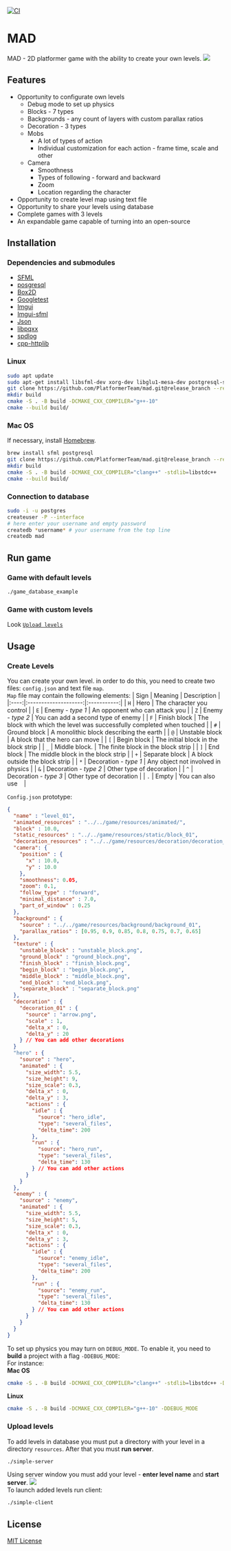 [![CI](https://github.com/PlatformerTeam/mad/actions/workflows/build_and_run_tests.yml/badge.svg)](https://github.com/PlatformerTeam/mad/actions/workflows/build_and_run_tests.yml)
# MAD
MAD - 2D platformer game with the ability to create your own levels.
![](https://github.com/PlatformerTeam/mad/blob/main/pictures/default.png)
## Features
* Opportunity to configurate own levels
  * Debug mode to set up physics
  * Blocks - 7 types
  * Backgrounds - any count of layers with custom parallax ratios
  * Decoration - 3 types
  * Mobs
    * A lot of types of action
    * Individual customization for each action - frame time, scale and other
  * Camera 
    * Smoothness
    * Types of following - forward and backward
    * Zoom
    * Location regarding the character
* Opportunity to create level map using text file
* Opportunity to share your levels using database
* Complete games with 3 levels
* An expandable game capable of turning into an open-source
## Installation
### Dependencies and submodules
- [SFML](https://www.sfml-dev.org)
- [posgresql](https://www.postgresql.org)
- [Box2D](https://github.com/erincatto/box2d)
- [Googletest](https://github.com/google/googletest)
- [Imgui](https://github.com/ocornut/imgui)
- [Imgui-sfml](https://github.com/eliasdaler/imgui-sfml)
- [Json](https://github.com/nlohmann/json)
- [libpqxx](https://github.com/jtv/libpqxx)
- [spdlog](https://github.com/gabime/spdlog)
- [cpp-httplib](https://github.com/yhirose/cpp-httplib)
### Linux
```bash
sudo apt update 
sudo apt-get install libsfml-dev xorg-dev libglu1-mesa-dev postgresql-server-dev-all
git clone https://github.com/PlatformerTeam/mad.git@release_branch --recursive
mkdir build
cmake -S . -B build -DCMAKE_CXX_COMPILER="g++-10"
cmake --build build/
```
### Mac OS
If necessary, install [Homebrew](https://brew.sh).
```bash
brew install sfml postgresql
git clone https://github.com/PlatformerTeam/mad.git@release_branch --recursive
mkdir build
cmake -S . -B build -DCMAKE_CXX_COMPILER="clang++" -stdlib=libstdc++
cmake --build build/
```
### Connection to database
```bash 
sudo -i -u postgres
createuser -P --interface
# here enter your username and empty password
createdb *username* # your username from the top line
createdb mad
```

## Run game
### Game with default levels
```bash
./game_database_example
```
### Game with custom levels
Look [`Upload levels`](https://github.com/PlatformerTeam/mad/blob/create-readme/README.md#upload-levels)

## Usage
### Create Levels
You can create your own level. in order to do this, you need to create two files: `config.json` and text file `map`.\
`Map` file may contain the following elements: 
| Sign | Meaning              | Description |
|:----:|:--------------------:|:-----------:|
| `H` | Hero                  | The character you control |
| `E` | Enemy - *type 1*      | An opponent who can attack you |
| `Z` | Enemy - *type 2*      | You can add a second type of enemy |
| `F` | Finish block          | The block with which the level was successfully completed when touched |
| `#` | Ground block          | A monolithic block describing the earth |
| `@` | Unstable block        | A block that the hero can move |
| `[` | Begin block           | The initial block in the block strip |
| `_` | Middle block.         | The finite block in the block strip |
| `]` | End block             | The middle block in the block strip |
| `+` | Separate block        | A block outside the block strip |
| `*` | Decoration - *type 1* | Any object not involved in physics |
| `&` | Decoration - *type 2* | Other type of decoration |
| `^` | Decoration - *type 3* | Other type of decoration |
| `.` | Empty                 | You can also use  ` ` |

`Config.json` prototype: 
```json
{
  "name" : "level_01",
  "animated_resources" : "../../game/resources/animated/",
  "block" : 10.0,
  "static_resources" : "../../game/resources/static/block_01",
  "decoration_resources" : "../../game/resources/decoration/decoration_01",
  "camera": {
    "position" : {
      "x" : 10.0,
      "y" : 10.0
    },
    "smoothness": 0.05,
    "zoom": 0.1,
    "follow_type" : "forward",
    "minimal_distance" : 7.0,
    "part_of_window" : 0.25
  },
  "background" : {
    "source" : "../../game/resources/background/background_01",
    "parallax_ratios" : [0.95, 0.9, 0.85, 0.8, 0.75, 0.7, 0.65]
  },
  "texture" : {
    "unstable_block" : "unstable_block.png",
    "ground_block" : "ground_block.png",
    "finish_block" : "finish_block.png",
    "begin_block" : "begin_block.png",
    "middle_block" : "middle_block.png",
    "end_block" : "end_block.png",
    "separate_block" : "separate_block.png"
  },
  "decoration" : {
    "decoration_01" : {
      "source" : "arrow.png",
      "scale" : 1,
      "delta_x" : 0,
      "delta_y" : 20
    } // You can add other decorations
  } 
  "hero" : {
    "source" : "hero",
    "animated" : {
      "size_width": 5.5,
      "size_height": 9,
      "size_scale": 0.3,
      "delta_x" : 0,
      "delta_y" : 3,
      "actions" : {
        "idle" : {
          "source": "hero_idle",
          "type": "several_files",
          "delta_time": 200
        },
        "run" : {
          "source": "hero_run",
          "type": "several_files",
          "delta_time": 130
        } // You can add other actions
      }
    }
  },
  "enemy" : {
    "source" : "enemy",
    "animated" : {
      "size_width": 5.5,
      "size_height": 5,
      "size_scale": 0.3,
      "delta_x" : 0,
      "delta_y" : 3,
      "actions" : {
        "idle" : {
          "source": "enemy_idle",
          "type": "several_files",
          "delta_time": 200
        },
        "run" : {
          "source": "enemy_run",
          "type": "several_files",
          "delta_time": 130
        } // You can add other actions
      }
    }
  }
}
```
To set up physics you may turn on `DEBUG_MODE`. To enable it, you need to **build** a project with a flag `-DDEBUG_MODE`: \
For instance: \
**Mac OS**
```bash
cmake -S . -B build -DCMAKE_CXX_COMPILER="clang++" -stdlib=libstdc++ -DDEBUG_MODE
```
**Linux**
```bash
cmake -S . -B build -DCMAKE_CXX_COMPILER="g++-10" -DDEBUG_MODE
```
### Upload levels
To add levels in database you must put a directory with your level in a directory `resources`. After that you must **run server**.
```bash
./simple-server
```
Using server window you must add your level - **enter level name** and **start server**.
![](https://github.com/PlatformerTeam/mad/blob/main/pictures/server.png) \
To launch added levels run client:
```bash
./simple-client
```
## License
[MIT License](https://github.com/PlatformerTeam/mad/blob/main/LICENSE)
